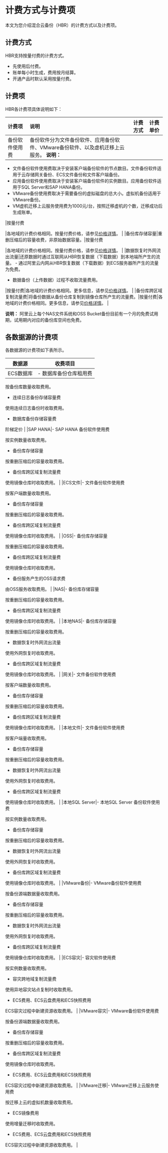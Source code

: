 # 计费方式与计费项

本文为您介绍混合云备份（HBR）的计费方式以及计费项。

## 计费方式

HBR支持按量付费的计费方式。

-   先使用后付费。
-   账单每小时生成，费用按月结算。
-   开通产品时默认采用按量付费。

## 计费项

HBR各计费项具体说明如下：

|计费项|说明|计费方式|计费单价|
|:--|:-|:---|:---|
|备份软件使用费|备份软件分为文件备份软件、应用备份软件、VMware备份软件、以及虚机迁移上云服务。 **说明：**

-   文件备份软件使用费取决于安装客户端备份软件的节点数目。文件备份软件适用于云存储网关备份、ECS文件备份和文件客户端备份。
-   应用备份软件使用费取决于安装客户端备份软件的实例数目。应用备份软件适用于SQL Server和SAP HANA备份。
-   VMware备份使用费取决于需要备份的虚拟磁盘的总大小。虚拟机备份适用于VMware备份。
-   VM虚机迁移上云服务使用费为1000元/台，按照迁移虚机的个数，迁移成功后生成账单。

|按量付费

|各地域的计费价格相同。按量付费价格，请参见[价格详情](https://www.alibabacloud.com/product/hybrid-backup-recovery/pricing)。 |
|备份库存储容量|重删压缩后的容量收费，非原始数据容量。|按量付费

|各地域的计费价格相同。按量付费价格，请参见[价格详情](https://www.alibabacloud.com/product/hybrid-backup-recovery/pricing)。 |
|数据恢复时外网流出流量|还原数据时通过互联网从HBR恢复数据（下载数据）到本地端所产生的流量。 -   通过阿里云内网从HBR恢复数据（下载数据）到ECS服务器所产生的流量为免费。
-   数据备份（上传数据）过程不收取流量费用。

|按量付费|各地域的计费价格相同。更多信息，请参见[价格详情](https://www.alibabacloud.com/product/hybrid-backup-recovery/pricing)。 |
|备份库跨区域复制流量费|将备份数据从备份仓库复制到镜像仓库所产生的流量费。|按量付费|各地域的计费价格相同。更多信息，请参见[价格详情](https://www.alibabacloud.com/product/hybrid-backup-recovery/pricing)。 |

**说明：** 阿里云上每个NAS文件系统和OSS Bucket备份目前有一个月的免费试用期，试用期内对应的备份库空间也免费。

## 各数据源的计费项

各数据源的计费项如下表所示。

|数据源|收费项目|
|---|----|
|ECS数据库|-   数据库备份仓库租用费

按备份库数量收取费用。

-   连续日志备份存储容量费

使用连续日志备份时收取费用。

-   数据库备份存储容量费

阶梯定价 |
|SAP HANA|-   SAP HANA 备份软件使用费

按实例数量收取费用。

-   备份库存储容量

按重删压缩后的容量收取费用。

-   备份库跨区域复制流量费

使用镜像仓库时收取费用。 |
|ECS文件|-   文件备份软件使用费

按客户端数量收取费用。

-   备份库存储容量

按重删压缩后的容量收取费用。

-   备份库跨区域复制流量费

使用镜像仓库时收取费用。 |
|OSS|-   备份库存储容量

按重删压缩后的容量收取费用。

-   备份库跨区域复制流量费

使用镜像仓库时收取费用。

-   备份服务产生的OSS请求费

由OSS服务收取费用。 |
|NAS|-   备份库存储容量

按重删压缩后的容量收取费用。

-   备份库跨区域复制流量费

使用镜像仓库时收取费用。 |
|本地NAS|-   备份库存储容量

按重删压缩后的容量收取费用。

-   数据恢复时外网流出流量

使用外网恢复时收取费用。

-   备份库跨区域复制流量费

使用镜像仓库时收取费用。 |
|网关|-   文件备份软件使用费

按客户端数量收取费用。

-   备份库存储容量

按重删压缩后的容量收取费用。

-   备份库跨区域复制流量费

使用镜像仓库时收取费用。 |
|本地文件|-   文件备份软件使用费

按客户端量收取费用。

-   备份库存储容量

按重删压缩后的容量收取费用。

-   数据恢复时外网流出流量

使用外网恢复时收取费用。

-   备份库跨区域复制流量费

使用镜像仓库时收取费用。 |
|本地SQL Server|-   本地SQL Server 备份软件使用费

按实例数量收取费用。

-   备份库存储容量

按重删压缩后的容量收取费用。

-   数据恢复时外网流出流量

使用外网恢复时收取费用。

-   备份库跨区域复制流量费

使用镜像仓库时收取费用。 |
|VMware备份|-   VMware备份软件使用费

按备份源端数据量收取费用。

-   备份库存储容量

按重删压缩后的容量收取费用。

-   数据恢复时外网流出流量

使用外网恢复时收取费用。

-   备份库跨区域复制流量费

使用镜像仓库时收取费用。 |
|ECS容灾|-   容灾软件使用费

按实例数量收取费用。

-   容灾跨地域复制流量费

使用异地容灾站点复制时收取费用。

-   ECS费用、ECS云盘费用和ECS快照费用

ECS容灾过程中新建资源收取费用。 |
|VMware容灾|-   VMware备份软件使用费

按备份源端数据量收取费用。

-   备份库存储容量

按重删压缩后的容量收取费用。

-   备份库跨区域复制流量费

使用镜像仓库时收取费用。

-   ECS费用、ECS云盘费用和ECS快照费用

ECS容灾过程中新建资源收取费用。 |
|VMware迁移|-   VMware迁移上云服务使用费

按迁移上云的虚拟机数量收取费用。

-   ECS镜像费用

使用增量迁移时收取费用。

-   ECS费用、ECS云盘费用和ECS快照费用

ECS容灾过程中新建资源收取费用。 |


